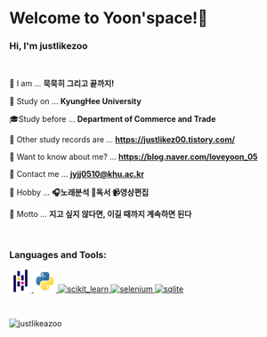<h1 align="left">Welcome to Yoon'space!👋 

<h3 align="left"> Hi, I'm justlikezoo </h3>
&nbsp;
&nbsp; 

🌟 I am ... **묵묵히 그리고 끝까지!**
 
🏫 Study on ... **KyungHee University**

🎓Study before ... **Department of Commerce and Trade**

📝 Other study records are ... **https://justlikez00.tistory.com/**

💬 Want to know about me? ... **https://blog.naver.com/loveyoon_05**

📱 Contact me ... **jyjj0510@khu.ac.kr**

🌳 Hobby ... 	**🎧노래분석 📖독서 📹영상편집**

🌰 Motto ... **지고 싶지 않다면, 이길 때까지 계속하면 된다**

&nbsp; 
&nbsp; 
<h3 align="left">Languages and Tools:</h3>
<p align="left"> <a href="https://pandas.pydata.org/" target="_blank" rel="noreferrer"> <img src="https://raw.githubusercontent.com/devicons/devicon/2ae2a900d2f041da66e950e4d48052658d850630/icons/pandas/pandas-original.svg" alt="pandas" width="40" height="40"/> </a> <a href="https://www.python.org" target="_blank" rel="noreferrer"> <img src="https://raw.githubusercontent.com/devicons/devicon/master/icons/python/python-original.svg" alt="python" width="40" height="40"/> </a> <a href="https://scikit-learn.org/" target="_blank" rel="noreferrer"> <img src="https://upload.wikimedia.org/wikipedia/commons/0/05/Scikit_learn_logo_small.svg" alt="scikit_learn" width="40" height="40"/> </a> <a href="https://www.selenium.dev" target="_blank" rel="noreferrer"> <img src="https://raw.githubusercontent.com/detain/svg-logos/780f25886640cef088af994181646db2f6b1a3f8/svg/selenium-logo.svg" alt="selenium" width="40" height="40"/> </a> <a href="https://www.sqlite.org/" target="_blank" rel="noreferrer"> <img src="https://www.vectorlogo.zone/logos/sqlite/sqlite-icon.svg" alt="sqlite" width="40" height="40"/> </a> </p>
&nbsp; 
&nbsp; 

<p>&nbsp;<img align="left" src="https://github-readme-stats.vercel.app/api?username=justlikeazoo&show_icons=true&theme=graywhite&locale=en" alt="justlikeazoo" /></p>

